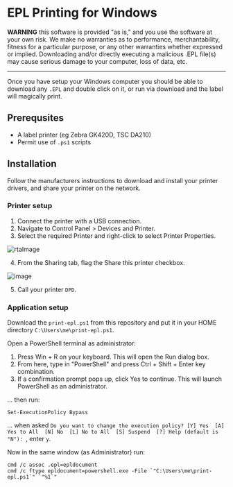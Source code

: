 # EPL Printing for Windows

**WARNING** this software is provided "as is," and you use the software at your own risk. We make no warranties as to performance, merchantability, fitness for a particular purpose, or any other warranties whether expressed or implied. Downloading and/or directly executing a malicious .EPL file(s) may cause serious damage to your computer, loss of data, etc.

---

Once you have setup your Windows computer you should be able to download any `.EPL` and double click on it, or run via download and the label will magically print.

## Prerequsites

- A label printer (eg Zebra GK420D, TSC DA210)
- Permit use of `.ps1` scripts

## Installation

Follow the manufacturers instructions to download and install your printer drivers, and share your printer on the network.

### Printer setup

1. Connect the printer with a USB connection.
2. Navigate to Control Panel > Devices and Printer.
3. Select the required Printer and right-click to select Printer Properties.

![rtaImage](https://user-images.githubusercontent.com/5738396/236037133-76cd68e8-77c5-484a-9c44-08b791f24059.jpeg)

4. From the Sharing tab, flag the Share this printer checkbox.

![image](https://user-images.githubusercontent.com/5738396/236050504-0c16b03d-a776-475d-8abf-4d2770024599.png)

5. Call your printer `DPD`.

### Application setup

Download the `print-epl.ps1` from this repository and put it in your HOME directory `C:\Users\me\print-epl.ps1`.

Open a PowerShell terminal as administrator:

1. Press Win + R on your keyboard. This will open the Run dialog box.
2. From here, type in "PowerShell" and press Ctrl + Shift + Enter key combination.
3. If a confirmation prompt pops up, click Yes to continue. This will launch PowerShell as an administrator.

... then run:
```
Set-ExecutionPolicy Bypass
```

... when asked `Do you want to change the execution policy? [Y] Yes  [A] Yes to All  [N] No  [L] No to All  [S] Suspend  [?] Help (default is "N"): `, enter `y`.

Now in the same window (as Administrator) run:
```
cmd /c assoc .epl=epldocument
cmd /c ftype epldocument=powershell.exe -File `"C:\Users\me\print-epl.ps1`" `"%1`"
```
